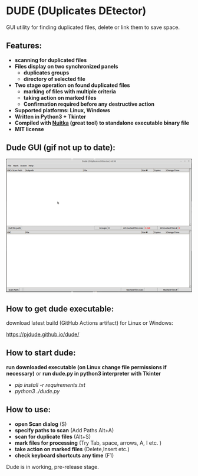 # DUDE (DUplicates DEtector)

GUI utility for finding duplicated files, delete or link them to save space.

## Features:
- **scanning for duplicated files**
- **Files display on two synchronized panels**
  - **duplicates groups**
  - **directory of selected file**
- **Two stage operation on found duplicated files**
  - **marking of files with multiple criteria**
  - **taking action on marked files**
  - **Confirmation required before any destructive action**
- **Supported platforms: Linux, Windows**
- **Written in Python3 + Tkinter**
- **Compiled with [Nuitka](https://github.com/Nuitka/Nuitka) (great tool) to standalone executable binary file**
- **MIT license**

## Dude GUI (gif not up to date):
![image info](./dude.gif)

## How to get dude executable:
download latest build (GitHub Actions artifact) for Linux or Windows:

https://pjdude.github.io/dude/

## How to start dude:
**run downloaded executable (on Linux change file permissions if necessary)**  or
**run dude.py in python3 interpreter with Tkinter**

- *pip install -r requirements.txt*
- *python3 ./dude.py*

## How to use:
- **open Scan dialog** (S)
- **specify paths to scan** (Add Paths Alt+A)
- **scan for duplicate files** (Alt+S)
- **mark files for processing** (Try Tab, space, arrows, A, I etc. )
- **take action on marked files** (Delete,Insert etc.)
- **check keyboard shortcuts any time** (F1)

Dude is in working, pre-release stage.
